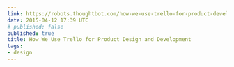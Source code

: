 ```yaml
---
link: https://robots.thoughtbot.com/how-we-use-trello-for-product-development
date: 2015-04-12 17:39 UTC
# published: false
published: true
title: How We Use Trello for Product Design and Development
tags:
- design
---
```



